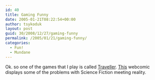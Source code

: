 ```yaml
---
id: 40
title: Gaming Funny
date: 2005-01-21T08:22:54+00:00
author: tsykoduk
layout: post
guid: 30/2008/12/27/gaming-funny
permalink: /2005/01/21/gaming-funny/
categories:
  - Fun!
  - Mundane
---
```

Ok. so one of the games that I play is called [Traveller](http://www.farfuture.net/ffe/n5500.html). [This](http://www.irregularwebcomic.net/94.html) webcomic displays some of the problems with Science Fiction meeting reality.